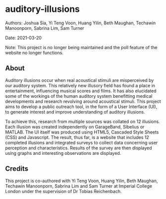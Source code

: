 # auditory-illusions

Authors: Joshua Sia, Yi Teng Voon, Huang Yilin, Beth Maughan, Techawin Manoonporn, Sabrina Lim, Sam Turner

Date: 2021-03-20

Note: This project is no longer being maintained and the poll feature of the website no longer functions.

## About

Auditory illusions occur when real acoustical stimuli are misperceived by our auditory system. This relatively new illusory field has found a place in entertainment, influencing musical scores and films. It has also elucidated some of the workings of the human auditory system benefitting medical developments and research revolving around acoustical stimuli. This project aims to develop a public outreach tool, in the form of a User Interface (UI), to generate interest and improve understanding of auditory illusions. 

To achieve this, research from multiple sources was collated on 12 illusions. Each illusion was created independently on GarageBand, Sibelius or MATLAB. The UI itself was produced using HTML5, Cascaded Style Sheets (CSS) and Javascript. The result, thus far, is a website that includes 12 completed illusions and integrated surveys to collect data concerning user perception and characteristics. Results of the survey are then displayed using graphs and interesting observations are displayed.

## Credits
This project is co-authored with Yi Teng Voon, Huang Yilin, Beth Maughan, Techawin Manoonporn, Sabrina Lim and Sam Turner at Imperial College London under the supervision of Dr Tobias Reichenbach.
